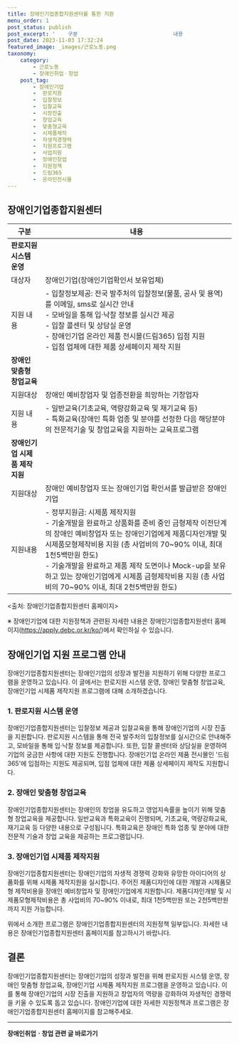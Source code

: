 ```yaml
---
title: 장애인기업종합지원센터를 통한 지원 
menu_order: 1
post_status: publish
post_excerpt: '    구분                              내용                                                                                             '
post_date: 2023-11-03 17:32:24
featured_image: _images/근로노동.png
taxonomy:
    category:
        - 근로노동
        - 장애인취업ㆍ창업
    post_tag:
        - 장애인기업
        -  판로지원
        -  입찰정보
        -  입찰교육
        -  시장진출
        -  창업교육
        -  맞춤형교육
        -  시제품제작
        -  자생적경쟁력
        -  지원프로그램
        -  사업지원
        -  장애인창업
        -  지원정책
        -  드림365
        -  온라인전시몰
---
```



## 장애인기업종합지원센터

| **구분**                        | **내용**                                                                                          |
| ------------------------------- | -------------------------------------------------------------------------------------------------- |
| **판로지원 시스템 운영**        |                                                                                                    |
| 대상자                            | 장애인기업(장애인기업확인서 보유업체)                                                           |
| 지원 내용                        | - 입찰정보제공: 전국 발주처의 입찰정보(물품, 공사 및 용역)를 이메일, sms로 실시간 안내<br> - 모바일을 통해 입·낙찰 정보를 실시간 제공<br> - 입찰 콜센터 및 상담실 운영<br> - 장애인기업 온라인 제품 전시몰(드림365) 입점 지원<br> - 입점 업체에 대한 제품 상세페이지 제작 지원 |
| **장애인 맞춤형 창업교육**      |                                                                                                    |
| 지원대상                        | 장애인 예비창업자 및 업종전환을 희망하는 기창업자                                                |
| 지원 내용                        | - 일반교육(기초교육, 역량강화교육 및 재기교육 등)<br> - 특화교육(장애인 특화 업종 및 분야를 선정한 다음 해당분야의 전문적기술 및 창업교육을 지원하는 교육프로그램 |
| **장애인기업 시제품 제작지원** |                                                                                                    |
| 지원대상                        | 장애인 예비창업자 또는 장애인기업 확인서를 발급받은 장애인기업                                      |
| 지원내용                        | - 정부지원금: 시제품 제작지원<br>   - 기술개발을 완료하고 상품화를 준비 중인 금형제작 이전단계의 장애인 예비창업자 또는 장애인기업에게 제품디자인개발 및 시제품모형제작비용 지원 (총 사업비의 70~90% 이내, 최대 1천5백만원 한도)<br>   - 기술개발을 완료하고 제품 제작 도면이나 Mock-up을 보유하고 있는 장애인기업에게 시제품 금형제작비용 지원 (총 사업비의 70~90% 이내, 최대 2천5백만원 한도) |


<출처: 장애인기업종합지원센터 홈페이지>


※ 장애인기업에 대한 지원정책과 관련된 자세한 내용은 장애인기업종합지원센터 홈페이지(https://apply.debc.or.kr/ko/)에서 확인하실 수 있습니다.


## 장애인기업 지원 프로그램 안내

장애인기업종합지원센터는 장애인기업의 성장과 발전을 지원하기 위해 다양한 프로그램을 운영하고 있습니다. 이 글에서는 판로지원 시스템 운영, 장애인 맞춤형 창업교육, 장애인기업 시제품 제작지원 프로그램에 대해 소개하겠습니다.

### 1. 판로지원 시스템 운영

장애인기업종합지원센터는 입찰정보 제공과 입찰교육을 통해 장애인기업의 시장 진출을 지원합니다. 판로지원 시스템을 통해 전국 발주처의 입찰정보를 실시간으로 안내해주고, 모바일을 통해 입·낙찰 정보를 제공합니다. 또한, 입찰 콜센터와 상담실을 운영하여 기업의 궁금한 사항에 대한 지원도 진행합니다. 장애인기업 온라인 제품 전시몰인 '드림365'에 입점하는 지원도 제공되며, 입점 업체에 대한 제품 상세페이지 제작도 지원합니다.

### 2. 장애인 맞춤형 창업교육

장애인기업종합지원센터는 장애인의 창업을 유도하고 영업지속률을 높이기 위해 맞춤형 창업교육을 제공합니다. 일반교육과 특화교육이 진행되며, 기초교육, 역량강화교육, 재기교육 등 다양한 내용으로 구성됩니다. 특화교육은 장애인 특화 업종 및 분야에 대한 전문적 기술과 창업 교육을 제공하는 프로그램입니다.

### 3. 장애인기업 시제품 제작지원

장애인기업종합지원센터는 장애인기업의 자생적 경쟁력 강화와 유망한 아이디어의 상품화를 위해 시제품 제작지원을 실시합니다. 주어진 제품디자인에 대한 개발과 시제품모형 제작비용을 장애인 예비창업자 및 장애인기업에게 지원합니다. 제품디자인개발 및 시제품모형제작비용은 총 사업비의 70~90% 이내로, 최대 1천5백만원 또는 2천5백만원까지 지원 가능합니다.

위에서 소개한 프로그램은 장애인기업종합지원센터의 지원정책 일부입니다. 자세한 내용은 장애인기업종합지원센터 홈페이지를 참고하시기 바랍니다.

## 결론

장애인기업종합지원센터는 장애인기업의 성장과 발전을 위해 판로지원 시스템 운영, 장애인 맞춤형 창업교육, 장애인기업 시제품 제작지원 프로그램을 운영하고 있습니다. 이를 통해 장애인기업의 시장 진출을 지원하고 창업자의 역량을 강화하여 자생적인 경쟁력을 키울 수 있도록 돕고 있습니다. 장애인기업에 대한 자세한 지원정책과 프로그램은 장애인기업종합지원센터 홈페이지를 참고해주세요.
<!-- wp:separator -->
<hr class="wp-block-separator has-alpha-channel-opacity"/>
<!-- /wp:separator -->

<!-- wp:group {"backgroundColor":"base","layout":{"type":"constrained"}} -->
<div class="wp-block-group has-base-background-color has-background"><!-- wp:paragraph {"align":"center","fontSize":"medium"} -->
<p class="has-text-align-center has-large-font-size"><strong>장애인취업ㆍ창업 관련 글 바로가기</strong></p>
<!-- /wp:paragraph -->


<!-- wp:latest-posts
{"categories":[{"id":12749,"count":19,"description":"","link":"https://uknowlaw.com/category/%ec%9e%a5%ec%95%a0%ec%9d%b8%ec%b7%a8%ec%97%85%e3%86%8d%ec%b0%bd%ec%97%85/","name":"장애인취업ㆍ창업","slug":"장애인취업ㆍ창업","taxonomy":"category","parent":0,"meta":[],"_links":{"self":[{"href":"https://uknowlaw.com/wp-json/wp/v2/categories/12749"}],"collection":[{"href":"https://uknowlaw.com/wp-json/wp/v2/categories"}],"about":[{"href":"https://uknowlaw.com/wp-json/wp/v2/taxonomies/category"}],"wp:post_type":[{"href":"https://uknowlaw.com/wp-json/wp/v2/posts?categories=12749"}],"curies":[{"name":"wp","href":"https://api.w.org/{rel}","templated":true}]}}],"postsToShow":100,"excerptLength":28,"postLayout":"grid","columns":2,"featuredImageAlign":"left","featuredImageSizeSlug":"large","fontSize":"small"} /--></div>
<!-- /wp:group -->